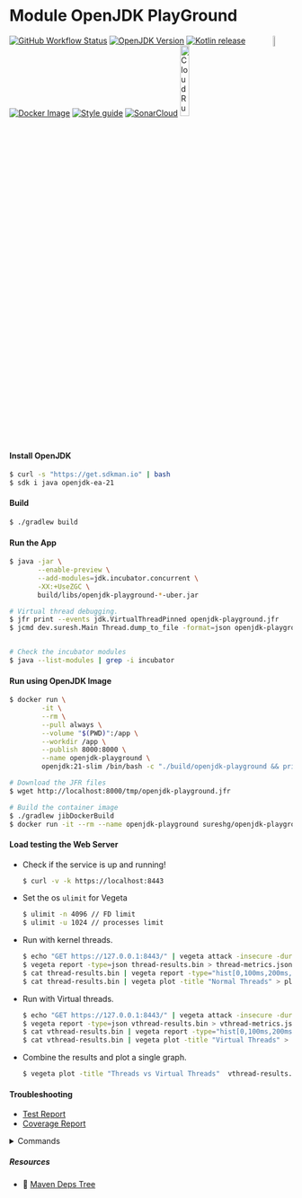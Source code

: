 # Module OpenJDK PlayGround

<a href="https://foojay.io/today/works-with-openjdk">
 <img align="right" src="https://raw.githubusercontent.com/foojayio/badges/5007c3a6fecf22875b4ddf1aacb085569aec6dd8/works_with_openjdk/WorksWithOpenJDK.svg" width="7%" alt="WorksWithOpenJDK">
</a>

[![GitHub Workflow Status][gha_badge]][gha_url]
[![OpenJDK Version][java_img]][java_url]
[![Kotlin release][kt_img]][kt_url]
[![Docker Image][docker_img]][docker_url]
[![Style guide][ktfmt_img]][ktfmt_url]
[![SonarCloud][sonar_img]][sonar_url]
<a href="https://deploy.cloud.run"><img src="https://deploy.cloud.run/button.svg" alt="CloudRun" title="CloudRun" width="18%"></a>

#### Install OpenJDK

```bash
$ curl -s "https://get.sdkman.io" | bash
$ sdk i java openjdk-ea-21
```

#### Build

```bash
$ ./gradlew build
```

#### Run the App

```bash
$ java -jar \
       --enable-preview \
       --add-modules=jdk.incubator.concurrent \
       -XX:+UseZGC \
       build/libs/openjdk-playground-*-uber.jar

# Virtual thread debugging.
$ jfr print --events jdk.VirtualThreadPinned openjdk-playground.jfr
$ jcmd dev.suresh.Main Thread.dump_to_file -format=json openjdk-playground-threads.json


# Check the incubator modules
$ java --list-modules | grep -i incubator
```

#### Run using OpenJDK Image

```bash
$ docker run \
        -it \
        --rm \
        --pull always \
        --volume "$(PWD)":/app \
        --workdir /app \
        --publish 8000:8000 \
        --name openjdk-playground \
        openjdk:21-slim /bin/bash -c "./build/openjdk-playground && printenv && jwebserver -b 0.0.0.0 -p 8000 -d /"

# Download the JFR files
$ wget http://localhost:8000/tmp/openjdk-playground.jfr

# Build the container image
$ ./gradlew jibDockerBuild
$ docker run -it --rm --name openjdk-playground sureshg/openjdk-playground
```

#### Load testing the Web Server

- Check if the service is up and running!
   ```bash
   $ curl -v -k https://localhost:8443
   ```

- Set the os `ulimit` for Vegeta
    ```bash
    $ ulimit -n 4096 // FD limit
    $ ulimit -u 1024 // processes limit
    ```
- Run with kernel threads.
    ```bash
    $ echo "GET https://127.0.0.1:8443/" | vegeta attack -insecure -duration=10s -name=Threads -rate=250 | tee thread-results.bin | vegeta report
    $ vegeta report -type=json thread-results.bin > thread-metrics.json
    $ cat thread-results.bin | vegeta report -type="hist[0,100ms,200ms,300ms]"
    $ cat thread-results.bin | vegeta plot -title "Normal Threads" > plot.html && open plot.html
    ```
- Run with Virtual threads.
    ```bash
    $ echo "GET https://127.0.0.1:8443/" | vegeta attack -insecure -duration=10s -name=VirtualThreads -rate=250 | tee vthread-results.bin | vegeta report
    $ vegeta report -type=json vthread-results.bin > vthread-metrics.json
    $ cat vthread-results.bin | vegeta report -type="hist[0,100ms,200ms,300ms]"
    $ cat vthread-results.bin | vegeta plot -title "Virtual Threads" > plot.html && open plot.html
    ```
- Combine the results and plot a single graph.
    ```bash
    $ vegeta plot -title "Threads vs Virtual Threads"  vthread-results.bin thread-results.bin > plot.html && open plot.html
    ```

#### Troubleshooting

* [Test Report](https://suresh.dev/openjdk-playground/reports/tests/test/)
* [Coverage Report](https://suresh.dev/openjdk-playground/reports/kover/merged/html/)

<details>
  <summary>Commands</summary>

```bash
# Check the current version
$ ./gradlew -q --console plain version

# Publish to local repository
$ ./gradlew publishMavenPublicationToLocalRepository

# Stop Gradle and Kotlin daemon
$ ./gradlew --stop && pkill -f KotlinCompileDaemon

# Runs all checks
$ ./gradlew clean check

# Check tasks dependencies
$ ./gradlew clean build --dry-run

# Dep version updates
$ ./gradlew clean dependencyUpdates

# List all available toolchains
$ ./gradlew -q javaToolchains
```

</details>

##### Resources

* 🌲 [Maven Deps Tree](https://github.com/SimonMarquis/Maven-Dependency-Tree)

 <!--
 Idiomatic Gradle  - https://github.com/jjohannes/idiomatic-gradle
                     https://github.com/jjohannes/gradle-demos/blob/main/java-17/ (Build Logic)

 https://docs.gradle.org/current/userguide/java_platform_plugin.html
 https://github.com/melix/jdoctor

 Http APIs to test - https://api.github.com/repos/jetbrains/kotlin
                   - https://httpbin.org/

 https://www.eclipse.org/jetty/documentation/current/high-load.html
 https://webtide.com/lies-damned-lies-and-benchmarks-2/


 CSS in Github README  - https://github.com/sindresorhus/css-in-readme-like-wat
 -->


[java_url]: https://jdk.java.net/

[java_img]: https://img.shields.io/badge/OpenJDK-21--ea-ea791d?logo=java&style=for-the-badge&logoColor=ea791d

[kt_url]: https://github.com/JetBrains/kotlin/releases/latest

[kt_img]: https://img.shields.io/github/v/release/Jetbrains/kotlin?include_prereleases&color=7f53ff&label=Kotlin&logo=kotlin&logoColor=7f53ff&style=for-the-badge

[mvn_search]: https://search.maven.org/search?q=g:io.micronaut

[mvn_jar]: https://search.maven.org/remote_content?g=io.micronaut&a=micronaut-http-server-netty&v=LATEST

[mvn_jar_img]: https://img.shields.io/maven-central/v/io.micronaut/micronaut-runtime?color=orange&label=micronaut&logo=apache-rocketmq&logoColor=orange&style=for-the-badge

[gha_url]: https://github.com/sureshg/openjdk-playground/actions/workflows/build.yml

[gha_img]: https://github.com/sureshg/openjdk-playground/actions/workflows/build.yml/badge.svg

[gha_badge]: https://img.shields.io/github/actions/workflow/status/sureshg/openjdk-playground/build.yml?branch=main&color=green&label=Build&logo=Github-Actions&logoColor=green&style=for-the-badge

[gh_pkgs]: https://github.com/sureshg/openjdk-playground/packages

[docker_img]: https://img.shields.io/docker/v/sureshg/openjdk-latest?color=dodgerblue&label=DockerHub&logo=docker&logoColor=dodgerblue&style=for-the-badge

[docker_url]: https://hub.docker.com/r/sureshg/openjdk-playground

[sonar_img]: https://img.shields.io/badge/Sonar%20Cloud-Status-e46a2a.svg?logo=sonarcloud&style=for-the-badge&logoColor=e46a2a

[sonar_url]: https://sonarcloud.io/summary/new_code?id=sureshg_openjdk-playground

[jmh_url]: https://openjdk.java.net/projects/code-tools/jmh/

[jmh_img]: https://img.shields.io/maven-central/v/org.openjdk.jmh/jmh-core?color=magenta&label=Jmh-Core&logo=apache%20maven&logoColor=magenta&style=for-the-badge

[jmh-archetypes]: https://github.com/openjdk/jmh/tree/master/jmh-archetypes

[javadoc_url]: https://javadoc.io/doc/org.jetbrains.kotlin/kotlin-stdlib

[javadoc_img]: https://javadoc.io/badge2/org.jetbrains.kotlin/kotlin-stdlib/javadoc.svg?logo=kotlin&style=for-the-badge

[sty_url]: https://kotlinlang.org/docs/coding-conventions.html

[sty_img]: https://img.shields.io/badge/style-Kotlin--Official-40c4ff.svg?style=for-the-badge&logo=kotlin&logoColor=40c4ff

[ktfmt_url]: https://github.com/facebookincubator/ktfmt#ktfmt

[ktfmt_img]: https://img.shields.io/badge/code%20style-%E2%9D%A4-FF4081.svg?logo=kotlin&style=for-the-badge&logoColor=FF4081

[native_images_actions]: https://github.com/micronaut-projects/micronaut-starter/tree/2.5.x/.github
